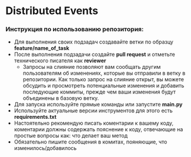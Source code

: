 # Distributed Events
### Инструкция по использованию репозитория:
- Для выполнения своих подзадач создавайте ветки по образцу **feature/name_of_task**
- После выполнения подзадачи создайте **pull request** и отметьте технического писателя как **reviewer**
  - Запросы на слияние позволяют вам сообщать другим пользователям об изменениях, которые вы отправили в ветку в репозитории. Как только запрос на слияние открыт, вы можете обсудить и просмотреть потенциальные изменения и добавить последующие коммиты, прежде чем ваши изменения будут объединены в базовую ветку.
- Для запуска используйте прямые команды или запустите **main.py**
- Используйте актуальные версии инструментов для этого есть **requirements.txt**
- Настоятельно рекомендую писать коментарии к вашему коду, коментарии должны содержать пояснение к коду, отвечающие на простые вопросы как: что делает ваш метод
- Обязательно пишите сообщения в комитах, пояняющие, что изменилось/добавилось
